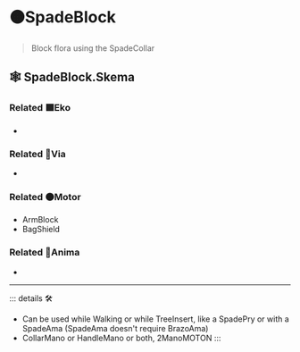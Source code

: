 # 🟠<motor>SpadeBlock</motor>

> Block flora using the SpadeCollar

## 🕸 SpadeBlock.Skema

### Related 🟩<ekos>Eko</ekos>

-

### Related 🔻<via>Via</via>

-

### Related 🟠<motor>Motor</motor>

- ArmBlock
- BagShield

### Related 💜<anima>Anima</anima>

-

---

<!-- =================================================== -->
<!-- =================================================== -->
<!-- =================================================== -->
<!-- =================================================== -->
<!-- =================================================== -->
::: details 🛠

- Can be used while Walking or while TreeInsert, like a SpadePry or with a SpadeAma (SpadeAma doesn't require BrazoAma)
- CollarMano or HandleMano or both, 2ManoMOTON
:::
